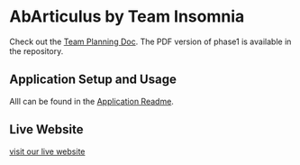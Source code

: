 AbArticulus by Team Insomnia
============================

Check out the [Team Planning Doc](https://docs.google.com/document/d/1OC56iu8Gr3Y3AYtT3ZfeMxrTVAIvN-nCGGWC6gLlk0s/edit).
The PDF version of phase1 is available in the repository.


Application Setup and Usage
---------------------------

Alll can be found in the [Application Readme](./AbArticulus/README.md).

Live Website
------------

[visit our live website](http://abarticulus.me/)

